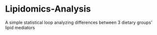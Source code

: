 # Lipidomics-Analysis
A simple statistical loop analyzing differences between 3 dietary groups' lipid mediators
